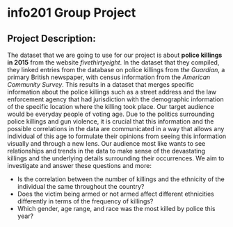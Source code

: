 # info201 Group Project

## Project Description:
The dataset that we are going to use for our project is about **police killings in 2015** from the website _fivethirtyeight_. In the dataset that they compiled, they linked entries from the database on police killings from _the Guardian_, a primary British newspaper, with census information from the _American Community Survey_. This results in a dataset that merges specific information about the police killings such as a street address and the law enforcement agency that had jurisdiction with the demographic information of the specific location where the killing took place. Our target audience would be everyday people of voting age. Due to the politics surrounding police killings and gun violence, it is crucial that this information and the possible correlations in the data are communicated in a way that allows any individual of this age to formulate their opinions from seeing this information visually and through a new lens. Our audience most like wants to see relationships and trends in the data to make sense of the devastating killings and the underlying details surrounding their occurrences. We aim to investigate and answer these questions and more:
- Is the correlation between the number of killings and the ethnicity of the individual the same throughout the country?
- Does the victim being armed or not armed affect different ethnicities differently in terms of the frequency of killings?
- Which gender, age range, and race was the most killed by police this year?
